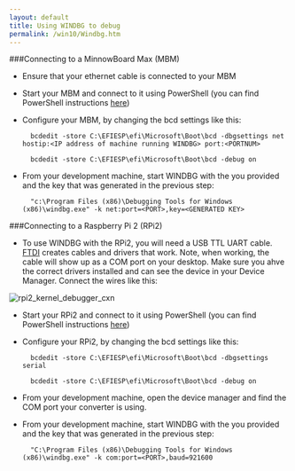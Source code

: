 ```yaml
---
layout: default
title: Using WINDBG to debug
permalink: /win10/Windbg.htm
---
```


<div class="container" markdown="1">

###Connecting to a MinnowBoard Max (MBM)

* Ensure that your ethernet cable is connected to your MBM

* Start your MBM and connect to it using PowerShell (you can find PowerShell instructions [here]({{site.baseurl}}/win10/samples/PowerShell.htm))

* Configure your MBM, by changing the bcd settings like this:

        bcdedit -store C:\EFIESP\efi\Microsoft\Boot\bcd -dbgsettings net hostip:<IP address of machine running WINDBG> port:<PORTNUM>

        bcdedit -store C:\EFIESP\efi\Microsoft\Boot\bcd -debug on

* From your development machine, start WINDBG with the <PORT> you provided and the key that was generated in the previous step:

        "c:\Program Files (x86)\Debugging Tools for Windows (x86)\windbg.exe" -k net:port=<PORT>,key=<GENERATED KEY>

###Connecting to a Raspberry Pi 2 (RPi2)

* To use WINDBG with the RPi2, you will need a USB TTL UART cable.  [FTDI](http://www.ftdichip.com/Products/Cables/USBTTLSerial.htm) creates cables and drivers that work.  Note, when working, the cable will show up as a COM port on your desktop.  Make sure you ahve the correct drivers installed and can see the device in your Device Manager.  Connect the wires like this:

![rpi2_kernel_debugger_cxn]({{site.baseurl}}/images/kd/rpi2_kd.png)

* Start your RPi2 and connect to it using PowerShell (you can find PowerShell instructions [here]({{site.baseurl}}/win10/samples/PowerShell.htm))

* Configure your RPi2, by changing the bcd settings like this:

        bcdedit -store C:\EFIESP\efi\Microsoft\Boot\bcd -dbgsettings serial

        bcdedit -store C:\EFIESP\efi\Microsoft\Boot\bcd -debug on

* From your development machine, open the device manager and find the COM port your converter is using.

* From your development machine, start WINDBG with the <PORT> you provided and the key that was generated in the previous step:

        "C:\Program Files (x86)\Debugging Tools for Windows (x86)\windbg.exe" -k com:port=<PORT>,baud=921600

</div>
